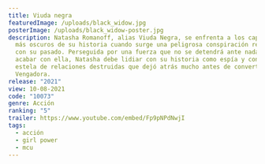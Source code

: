 ```yaml
---
title: Viuda negra
featuredImage: /uploads/black_widow.jpg
posterImage: /uploads/black_widow-poster.jpg
description: Natasha Romanoff, alias Viuda Negra, se enfrenta a los capítulos
  más oscuros de su historia cuando surge una peligrosa conspiración relacionada
  con su pasado. Perseguida por una fuerza que no se detendrá ante nada para
  acabar con ella, Natasha debe lidiar con su historia como espía y con la
  estela de relaciones destruidas que dejó atrás mucho antes de convertirse en
  Vengadora.
release: "2021"
view: 10-08-2021
code: "10073"
genre: Acción
ranking: "5"
trailer: https://www.youtube.com/embed/Fp9pNPdNwjI
tags:
  - acción
  - girl power
  - mcu
---
```

